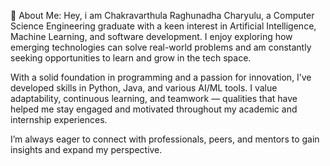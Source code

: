 💫 About Me:
Hey, i am Chakravarthula Raghunadha Charyulu, a Computer Science Engineering graduate with a keen interest in Artificial Intelligence, Machine Learning, and software development. I enjoy exploring how emerging technologies can solve real-world problems and am constantly seeking opportunities to learn and grow in the tech space.

With a solid foundation in programming and a passion for innovation, I’ve developed skills in Python, Java, and various AI/ML tools. I value adaptability, continuous learning, and teamwork — qualities that have helped me stay engaged and motivated throughout my academic and internship experiences.

I’m always eager to connect with professionals, peers, and mentors to gain insights and expand my perspective.
